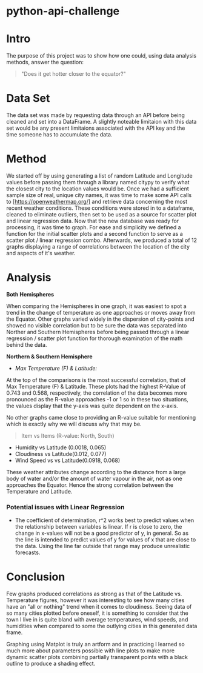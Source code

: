 # python-api-challenge

# Intro
The purpose of this project was to show how one could, using data analysis methods, answer the question:
>"Does it get hotter closer to the equator?"

# Data Set
The data set was made by requesting data through an API before being cleaned and set into a DataFrame. A slightly noteable limitaion with this data set would be any present limitaions associated with the API key and the time someone has to accumulate the data.

# Method
We started off by using generating a list of random Latitude and Longitude values before passing them through a library named citypy to verify what the closest city to the location values would be. Once we had a sufficient sample size of real, unique city names, it was time to make some API calls to [https://openweathermap.org/] and retrieve data concerning the most recent weather conditions. These conditions were stored in to a dataframe, cleaned to eliminate outliers, then set to be used as a source for scatter plot and linear regression data.
Now that the new database was ready for processing, it was time to graph. For ease and simplicity we defined a function for the initial scatter plots and a second function to serve as a scatter plot / linear regression combo. Afterwards, we produced a total of 12 graphs displaying a range of correlations between the location of the city and aspects of it's weather.

# Analysis
**Both Hemispheres**

When comparing the Hemispheres in one graph, it was easiest to spot a trend in the change of temperature as one approaches or moves away from the Equator. Other graphs varied widely in the dispersion of city-points and showed no visible correlation but to be sure the data was separated into Norther and Southern Hemispheres before being passed through a linear regression / scatter plot function for thorough examination of the math behind the data.

**Northern & Southern Hemisphere**

- _Max Temperature (F) & Latitude:_

At the top of the comparisons is the most successful correlation, that of Max Temperature (F)
& Latitude.
These plots had the highest R-Value of 0.743 and 0.568, respectively, the correlation of the data becomes more pronounced as the R-value approaches -1 or 1 so in these two situations, the values display that the y-axis was quite dependent on the x-axis.

No other graphs came close to providing an R-value suitable for mentioning which is exactly why we will discuss why that may be.
> Item vs Items (R-value: North, South)

- Humidity vs Latitude (0.0018, 0.065)
- Cloudiness vs Latitude(0.012, 0.077)
- Wind Speed vs vs Latitude(0.0918, 0.068)

These weather attributes change according to the distance from a large body of water and/or the amount of water vapour in the air, not as one approaches the Equator. Hence the strong correlation between the Temperature and Latitude.

### Potential issues with Linear Regression

- The coefficient of determination, r^2 works best to predict values when the relationship between variables is linear. If r is close to zero, the change in x-values will not be a good predictor of y, in general. So as the line is intended to predict values of y for values of x that are close to the data. Using the line far outside that range may produce unrealistic forecasts.


# Conclusion

Few graphs produced correlations as strong as that of the Latitude vs. Temperature figures, however it was interesting to see how many cities have an "all or nothing" trend when it comes to cloudiness. Seeing data of so many cities plotted before oneself, it is something to consider that the town I live in is quite bland with average temperatures, wind speeds, and humidities when compared to some the outlying cities in this generated data frame.

Graphing using Matplot is truly an artform and in practicing I learned so much more about parameters possible with line plots to make more dynamic scatter plots combining partially transparent points with a black outline to produce a shading effect.